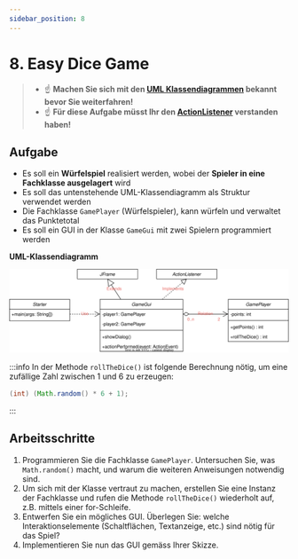 ```yaml
---
sidebar_position: 8
---
```


# 8. Easy Dice Game

> - :point_up: **Machen Sie sich mit den [UML Klassendiagrammen](../konzepte/uml.md) bekannt bevor Sie weiterfahren!**
> - :point_up: **Für diese Aufgabe müsst Ihr den [ActionListener](../konzepte/actionlistener) verstanden haben!**

## Aufgabe

- Es soll ein **Würfelspiel** realisiert werden, wobei der **Spieler in eine Fachklasse ausgelagert** wird
- Es soll das untenstehende UML-Klassendiagramm als Struktur verwendet werden
- Die Fachklasse `GamePlayer` (Würfelspieler), kann würfeln und verwaltet das Punktetotal
- Es soll ein GUI in der Klasse `GameGui` mit zwei Spielern programmiert werden

**UML-Klassendiagramm**

![](../img/dice-game-uml.drawio.svg)

:::info
In der Methode `rollTheDice()` ist folgende Berechnung nötig, um eine zufällige Zahl zwischen 1 und 6 zu erzeugen:

```java title="Zufallszahl zwischen 1 und 6"
(int) (Math.random() * 6 + 1);
```
:::

## Arbeitsschritte

1. Programmieren Sie die Fachklasse `GamePlayer`. Untersuchen Sie, was `Math.random()` macht, und warum die weiteren Anweisungen notwendig sind.
1. Um sich mit der Klasse vertraut zu machen, erstellen Sie eine Instanz der Fachklasse und rufen die Methode `rollTheDice()` wiederholt auf, z.B. mittels einer for-Schleife. 
1. Entwerfen Sie ein mögliches GUI. Überlegen Sie: welche Interaktionselemente (Schaltflächen, Textanzeige, etc.) sind nötig für das Spiel?
1. Implementieren Sie nun das GUI gemäss Ihrer Skizze.
